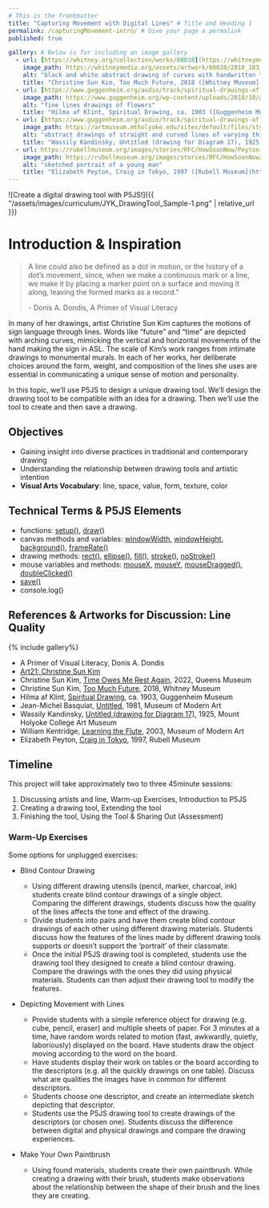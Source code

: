 ```yaml
---
# This is the frontmatter
title: "Capturing Movement with Digital Lines" # Title and Heading 1
permalink: /capturingMovement-intro/ # Give your page a permalink
published: true

gallery: # Below is for including an image gallery
  - url: [https://whitney.org/collection/works/60038](https://whitneymedia.org/assets/artwork/60038/2018_183_cropped.jpeg)
    image_path: https://whitneymedia.org/assets/artwork/60038/2018_183_cropped.jpeg
    alt: "black and white abstract drawing of curves with handwritten text: too much future "
    title: "Christine Sun Kim, Too Much Future, 2018 ([Whitney Museum](https://whitney.org/collection/works/60038))"
  - url: [https://www.guggenheim.org/audio/track/spiritual-drawings-of-the-five-ca-1903-04](https://www.guggenheim.org/wp-content/uploads/2018/10/art-hilma-af-klint-spritual-drawings-1903-04.jpg)
    image_path: https://www.guggenheim.org/wp-content/uploads/2018/10/art-hilma-af-klint-spritual-drawings-1903-04.jpg
    alt: "fine lines drawings of flowers"
    title: "Hilma af Klint, Spiritual Drawing, ca. 1903 ([Guggenheim Museum](https://www.guggenheim.org/audio/track/spiritual-drawings-of-the-five-ca-1903-04))"
  - url: [https://www.guggenheim.org/audio/track/spiritual-drawings-of-the-five-ca-1903-04](https://artmuseum.mtholyoke.edu/sites/default/files/styles/object_image/public/images/mh_1970_1_s_riv_v1-hpr.jpg?itok=jLfn99q7)
    image_path: https://artmuseum.mtholyoke.edu/sites/default/files/styles/object_image/public/images/mh_1970_1_s_riv_v1-hpr.jpg?itok=jLfn99q7
    alt: "abstract drawings of straight and curved lines of varying thickness"
    title: "Wassily Kandinsky, Untitled (drawing for Diagram 17), 1925 ([Mount Holyoke College Art Museum](https://artmuseum.mtholyoke.edu/object/untitled-drawing-diagram-17))"
  - url: https://rubellmuseum.org/images/stories/RFC/HowSoonNow/Peyton-E_Craig-In-Tokyo-300.jpg
    image_path: https://rubellmuseum.org/images/stories/RFC/HowSoonNow/Peyton-E_Craig-In-Tokyo-300.jpg
    alt: "sketched portrait of a young man"
    title: "Elizabeth Peyton, Craig in Tokyo, 1997 ([Rubell Museum](https://rubellmuseum.org/elizabeth-peyton))"
---
```


![Create a digital drawing tool with P5JS!]({{ "/assets/images/curriculum/JYK_DrawingTool_Sample-1.png" | relative_url }})

# Introduction & Inspiration

> A line could also be defined as a dot in motion, or the history of a dot’s movement, since, when we make a continuous mark or a line, we make it by placing a marker point on a surface and moving it along, leaving the formed marks as a record.” 
>
> \- Donis A. Dondis, A Primer of Visual Literacy

In many of her drawings, artist Christine Sun Kim captures the motions of sign language through lines. Words like “future” and “time” are depicted with arching curves, mimicking the vertical and horizontal movements of the hand making the sign in ASL. The scale of Kim’s work ranges from intimate drawings to monumental murals. In each of her works, her deliberate choices around the form, weight, and composition of the lines she uses are essential in communicating a unique sense of motion and personality. 

In this topic, we’ll use P5JS to design a unique drawing tool. We’ll design the drawing tool to be compatible with an idea for a drawing. Then we’ll use the tool to create and then save a drawing. 


## Objectives
- Gaining insight into diverse practices in traditional and contemporary drawing
- Understanding the relationship between drawing tools and artistic intention
- **Visual Arts Vocabulary**: line, space, value, form, texture, color


## Technical Terms & P5JS Elements
- functions: [setup()](https://p5js.org/reference/p5/setup/), [draw()](https://p5js.org/reference/p5/draw/)
- canvas methods and variables: [windowWidth](https://p5js.org/reference/p5/windowWidth/), [windowHeight](https://p5js.org/reference/p5/windowHeight/), [background()](https://p5js.org/reference/p5/background/), [frameRate()](https://p5js.org/reference/p5/frameRate/)
- drawing methods: [rect()](https://p5js.org/reference/p5/rect/), [ellipse()](https://p5js.org/reference/p5/ellipse/),  [fill()](https://p5js.org/reference/p5/fill/), [stroke()](https://p5js.org/reference/p5/stroke/), [noStroke()](https://p5js.org/reference/p5/noStroke/)
- mouse variables and methods: [mouseX](https://p5js.org/reference/p5/mouseX/), [mouseY](https://p5js.org/reference/p5/mouseY/), [mouseDragged()](https://p5js.org/reference/p5/mouseDragged/), [doubleClicked()](https://p5js.org/reference/p5/doubleClicked/)
- [save()](https://p5js.org/reference/p5/save/)
- console.log()


## References & Artworks for Discussion: Line Quality
{% include gallery%}
* A Primer of Visual Literacy, Donis A. Dondis
* [Art21: Christine Sun Kim](https://art21.org/watch/art-in-the-twenty-first-century/s11/christine-sun-kim-in-friends-strangers/)
* Christine Sun Kim, [Time Owes Me Rest Again](https://queensmuseum.org/exhibition/christine-sun-kim/), 2022, Queens Museum
* Christine Sun Kim, [Too Much Future](https://whitney.org/exhibitions/christine-sun-kim), 2018, Whitney Museum
* Hilma af Klint, [Spiritual Drawing](https://www.guggenheim.org/audio/track/spiritual-drawings-of-the-five-ca-1903-04), ca. 1903, Guggenheim Museum
* Jean-Michel Basquiat, [Untitled](https://www.moma.org/collection/works/34633?artist_id=370&page=1&sov_referrer=artist), 1981, Museum of Modern Art
* Wassily Kandinsky, [Untitled (drawing for Diagram 17)](https://artmuseum.mtholyoke.edu/object/untitled-drawing-diagram-17), 1925, Mount Holyoke College Art Museum
* William Kentridge, [Learning the Flute](https://www.moma.org/collection/works/91559), 2003, Museum of Modern Art
* Elizabeth Peyton, [Craig in Tokyo](https://rubellmuseum.org/elizabeth-peyton), 1997, Rubell Museum


## Timeline
This project will take approximately two to three 45minute sessions:
1. Discussing artists and line, Warm-up Exercises, Introduction to P5JS
2. Creating a drawing tool, Extending the tool
3. Finishing the tool, Using the Tool & Sharing Out (Assessment)


### Warm-Up Exercises
Some options for unplugged exercises:
- Blind Contour Drawing
  - Using different drawing utensils (pencil, marker, charcoal, ink) students create blind contour drawings of a single object. Comparing the different drawings, students discuss how the quality of the lines affects the tone and effect of the drawing. 
  - Divide students into pairs and have them create blind contour drawings of each other using different drawing materials. Students discuss how the features of the lines made by different drawing tools supports or doesn’t support the ‘portrait’ of their classmate. 
  - Once the initial P5JS drawing tool is completed, students use the drawing tool they designed to create a blind contour drawing. Compare the drawings with the ones they did using physical materials. Students can then adjust their drawing tool to modify the features. 

- Depicting Movement with Lines
  - Provide students with a simple reference object for drawing (e.g. cube, pencil, eraser) and multiple sheets of paper. For 3 minutes at a time, have random words related to motion (fast, awkwardly, quietly, laboriously) displayed on the board. Have students draw the object moving according to the word on the board.
  - Have students display their work on tables or the board according to the descriptors (e.g. all the quickly drawings on one table). Discuss what are qualities the images have in common for different descriptors. 
  - Students choose one descriptor, and create an intermediate sketch depicting that descriptor. 
  - Students use the P5JS drawing tool to create drawings of the descriptors (or chosen one). Students discuss the difference between digital and physical drawings and compare the drawing experiences.

- Make Your Own Paintbrush
  - Using found materials, students create their own paintbrush. While creating a drawing with their brush, students make observations about the relationship between the shape of their brush and the lines they are creating.
